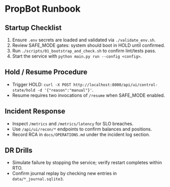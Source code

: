 # PropBot Runbook

## Startup Checklist
1. Ensure `.env` secrets are loaded and validated via `./validate_env.sh`.
2. Review SAFE_MODE gates: system should boot in HOLD until confirmed.
3. Run `./scripts/01_bootstrap_and_check.sh` to confirm lint/tests pass.
4. Start the service with `python main.py run --config <config>`.

## Hold / Resume Procedure
- Trigger HOLD: `curl -X POST http://localhost:8000/api/ui/control-state/hold -d '{"reason":"manual"}'`.
- Resume requires two invocations of `/resume` when SAFE_MODE enabled.

## Incident Response
- Inspect `/metrics` and `/metrics/latency` for SLO breaches.
- Use `/api/ui/recon/*` endpoints to confirm balances and positions.
- Record RCA in `docs/OPERATIONS.md` under the incident log section.

## DR Drills
- Simulate failure by stopping the service; verify restart completes within RTO.
- Confirm journal replay by checking new entries in `data/*_journal.sqlite3`.
